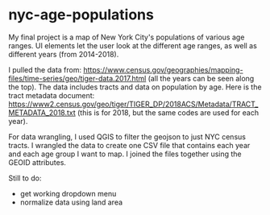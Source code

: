 # nyc-age-populations
My final project is a map of New York City's populations of various age ranges. UI elements let the user look at the different age ranges, as well as different years (from 2014-2018).

I pulled the data from: https://www.census.gov/geographies/mapping-files/time-series/geo/tiger-data.2017.html (all the years can be seen along the top). The data includes tracts and data on population by age. 
Here is the tract metadata document: https://www2.census.gov/geo/tiger/TIGER_DP/2018ACS/Metadata/TRACT_METADATA_2018.txt (this is for 2018, but the same codes are used for each year).

For data wrangling, I used QGIS to filter the geojson to just NYC census tracts. I wrangled the data to create one CSV file that contains each year and each age group I want to map. I joined the files together using the GEOID attributes.

Still to do:
- get working dropdown menu
- normalize data using land area


